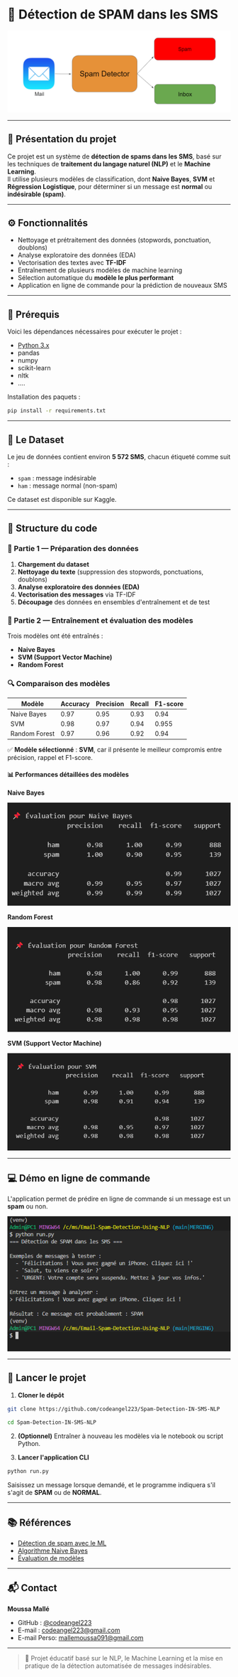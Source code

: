 # 📩 Détection de SPAM dans les SMS

<!-- IMAGE D'EN-TÊTE -->
<p align="center">
  <img src="Images/SPAM-DETECTION.png" alt="Bannière de Détection de Spam"/>
</p>

---

## 📌 Présentation du projet

Ce projet est un système de **détection de spams dans les SMS**, basé sur les techniques de **traitement du langage naturel (NLP)** et le **Machine Learning**.  
Il utilise plusieurs modèles de classification, dont **Naive Bayes**, **SVM** et **Régression Logistique**, pour déterminer si un message est **normal** ou **indésirable (spam)**.

---

## ⚙️ Fonctionnalités

- Nettoyage et prétraitement des données (stopwords, ponctuation, doublons)
- Analyse exploratoire des données (EDA)
- Vectorisation des textes avec **TF-IDF**
- Entraînement de plusieurs modèles de machine learning
- Sélection automatique du **modèle le plus performant**
- Application en ligne de commande pour la prédiction de nouveaux SMS

---

## 🧰 Prérequis

Voici les dépendances nécessaires pour exécuter le projet :

- [Python 3.x](https://www.python.org/downloads/)
- pandas
- numpy
- scikit-learn
- nltk
- ....

Installation des paquets :

```bash
pip install -r requirements.txt
```

---

## 📂 Le Dataset

Le jeu de données contient environ **5 572 SMS**, chacun étiqueté comme suit :

- `spam` : message indésirable
- `ham` : message normal (non-spam)

Ce dataset est disponible sur Kaggle.

---

## 🧠 Structure du code

### 🔹 Partie 1 — Préparation des données

1. **Chargement du dataset**
2. **Nettoyage du texte** (suppression des stopwords, ponctuations, doublons)
3. **Analyse exploratoire des données (EDA)**
4. **Vectorisation des messages** via TF-IDF
5. **Découpage** des données en ensembles d'entraînement et de test

### 🔹 Partie 2 — Entraînement et évaluation des modèles

Trois modèles ont été entraînés :

- **Naive Bayes**
- **SVM (Support Vector Machine)**
- **Random Forest**

### 🔍 Comparaison des modèles

| Modèle                | Accuracy | Precision | Recall | F1-score |
| --------------------- | -------- | --------- | ------ | -------- |
| Naive Bayes           | 0.97     | 0.95      | 0.93   | 0.94     |
| SVM                   | 0.98     | 0.97      | 0.94   | 0.955    |
| Random Forest         | 0.97     | 0.96      | 0.92   | 0.94     |

✅ **Modèle sélectionné** : **SVM**, car il présente le meilleur compromis entre précision, rappel et F1-score.

#### 📊 Performances détaillées des modèles

**Naive Bayes**
<p align="center">
  <img src="Images/naives-bayes-perf.png" alt="Performance du modèle Naive Bayes"/>
</p>

**Random Forest**
<p align="center">
  <img src="Images/random-forest-perf.png" alt="Performance du modèle Random Forest"/>
</p>

**SVM (Support Vector Machine)**
<p align="center">
  <img src="Images/svm-perf.png" alt="Performance du modèle SVM"/>
</p>

---

## 💻 Démo en ligne de commande

L'application permet de prédire en ligne de commande si un message est un **spam** ou non.

<p align="center">
  <img src="Images/cli_apptest.png" alt="Démo CLI de l'application"/>
</p>

---

## 🚀 Lancer le projet

1. **Cloner le dépôt**

```bash
git clone https://github.com/codeangel223/Spam-Detection-IN-SMS-NLP
```

```bash
cd Spam-Detection-IN-SMS-NLP
```

2. **(Optionnel)** Entraîner à nouveau les modèles via le notebook ou script Python.

3. **Lancer l'application CLI**

```bash
python run.py
```

Saisissez un message lorsque demandé, et le programme indiquera s'il s'agit de **SPAM** ou de **NORMAL**.

---

## 📚 Références

- [Détection de spam avec le ML](https://bit.ly/3nwiKtA)
- [Algorithme Naive Bayes](https://bit.ly/3zc9SLH)
- [Évaluation de modèles](https://bit.ly/3B12VOO)

---

## 📬 Contact

**Moussa Mallé**

- GitHub : [@codeangel223](https://github.com/codeangel223)
- E-mail : [codeangel223@gmail.com](mailto:codeangel223@gmail.com)
- E-mail Perso: [mallemoussa091@gmail.com](mailto:mallemoussa091@gmail.com)

---

> 🧠 Projet éducatif basé sur le NLP, le Machine Learning et la mise en pratique de la détection automatisée de messages indésirables.